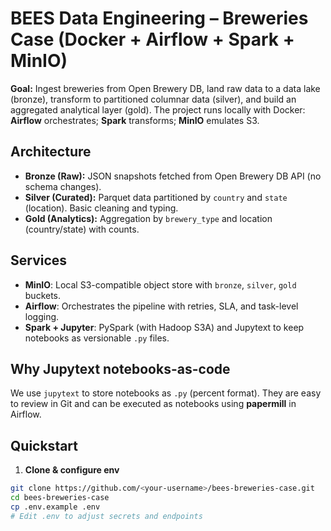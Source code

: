 # BEES Data Engineering – Breweries Case (Docker + Airflow + Spark + MinIO)

**Goal:** Ingest breweries from Open Brewery DB, land raw data to a data lake (bronze), transform to partitioned columnar data (silver), and build an aggregated analytical layer (gold). The project runs locally with Docker: **Airflow** orchestrates; **Spark** transforms; **MinIO** emulates S3.

## Architecture

- **Bronze (Raw):** JSON snapshots fetched from Open Brewery DB API (no schema changes).
- **Silver (Curated):** Parquet data partitioned by `country` and `state` (location). Basic cleaning and typing.
- **Gold (Analytics):** Aggregation by `brewery_type` and location (country/state) with counts.

## Services

- **MinIO**: Local S3-compatible object store with `bronze`, `silver`, `gold` buckets.
- **Airflow**: Orchestrates the pipeline with retries, SLA, and task-level logging.
- **Spark + Jupyter**: PySpark (with Hadoop S3A) and Jupytext to keep notebooks as versionable `.py` files.

## Why Jupytext notebooks-as-code

We use `jupytext` to store notebooks as `.py` (percent format). They are easy to review in Git and can be executed as notebooks using **papermill** in Airflow.

## Quickstart

1. **Clone & configure env**

```bash
git clone https://github.com/<your-username>/bees-breweries-case.git
cd bees-breweries-case
cp .env.example .env
# Edit .env to adjust secrets and endpoints